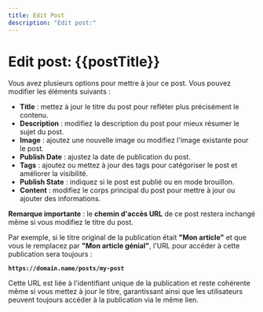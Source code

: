```yaml
---
title: Edit Post
description: "Edit post:"
---
```


# Edit post: {{postTitle}}

Vous avez plusieurs options pour mettre à jour ce post. Vous pouvez modifier les éléments suivants :

- **Title** : mettez à jour le titre du post pour refléter plus précisément le contenu.
- **Description** : modifiez la description du post pour mieux résumer le sujet du post.
- **Image** : ajoutez une nouvelle image ou modifiez l'image existante pour le post.
- **Publish Date** : ajustez la date de publication du post.
- **Tags** : ajoutez ou mettez à jour des tags pour catégoriser le post et améliorer la visibilité.
- **Publish State** : indiquez si le post est publié ou en mode brouillon.
- **Content** : modifiez le corps principal du post pour mettre à jour ou ajouter des informations.

**Remarque importante** : le **chemin d'accès URL** de ce post restera inchangé même si vous modifiez le titre du post.

Par exemple, si le titre original de la publication était **"Mon article"** et que vous le remplacez par **"Mon article génial"**, l'URL pour accéder à cette publication sera toujours :

**`https://domain.name/posts/my-post`**

Cette URL est liée à l'identifiant unique de la publication et reste cohérente même si vous mettez à jour le titre, garantissant ainsi que les utilisateurs peuvent toujours accéder à la publication via le même lien.
